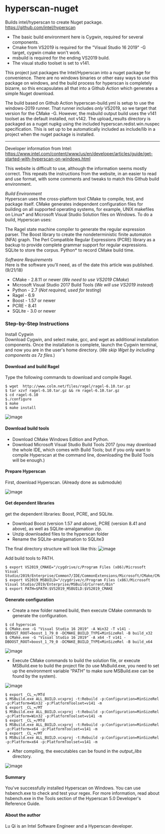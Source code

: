 # hyperscan-nuget
Builds intel/hyperscan to create Nuget package.  https://github.com/intel/hyperscan

- The basic build environment here is Cygwin, required for several components.  
- Cmake from VS2019 is required for the "Visual Studio 16 2019" -G target, cygwin cmake won't work.
- msbuild is required for the ending VS2019 build.  
- The visual studio toolset is set to v141.


This project just packages the Intel/Hyperscan into a nuget package for convenience.
There are no windows binaries or other easy ways to use this package on windows, and
the build process for hyperscan is completely bizarre, so this encapsulates all that into 
a Github Action which generates a simple Nuget download.

The build based on Github Action hyperscan-build.yml is setup to use the windows-2019 runner.
That runner includes _only_ VS2019, so we target that version for the CMake -G.  However, 
the msbuild output build uses the v141 toolset as the default installed, not v142.
The upload_results directory is packaged as a nuget nupkg using the included hyperscan.redist.win.nuspec
specification.  This is set up to be automatically included as include/lib in a project when the nuget
package is installed.

----------------

Developer information from Intel: https://www.intel.com/content/www/us/en/developer/articles/guide/get-started-with-hyperscan-on-windows.html

This website is difficult to use, although the information seems mostly correct. 
This repeats the instructions from the website, in an easier to read and use format,
with some comments and tweaks to match this Github build environment.

_Build Environment_  
Hyperscan uses the cross-platform tool CMake to compile, test, and package itself. CMake generates independent configuration files for building on all supported operating systems, for example, UNIX makefiles on Linux* and Microsoft Visual Studio Solution files on Windows. To do a build, Hyperscan uses:

The Ragel state machine compiler to generate the regular expression parser.
The Boost library to create the nondeterministic finite automaton (NFA) graph.
The Perl Compatible Regular Expressions (PCRE) library as a backup to provide complete grammar support for regular expressions.
SQLite to store the corpus.
Python* to record CMake build time.

_Software Requirements_  
Here is the software you'll need, as of the date this article was published. (9/21/18)

- CMake - 2.8.11 or newer  (_We need to use VS2019 CMake_)
- Microsoft Visual Studio 2017 Build Tools (_We will use VS2019 instead_)
- Python - 2.7  (_Not required, used for testing_)
- Ragel - 6.9
- Boost - 1.57 or newer
- PCRE - 8.41
- SQLite - 3.0 or newer

### Step-by-Step Instructions
Install Cygwin  
Download Cygwin, and select make, gcc, and wget as additional installation components. Once the installation is complete, launch the Cygwin terminal, and now you are in the user's home directory.  (_We skip Wget by including components as 7z files._)

#### Download and build Ragel  
Type the following commands to download and compile Ragel.

```
$ wget  http://www.colm.net/files/ragel/ragel-6.10.tar.gz
$ tar xzvf ragel-6.10.tar.gz && rm ragel-6.10.tar.gz
$ cd ragel-6.10
$./configure
$ make
$ make install
```
![image](https://www.intel.com/content/dam/develop/external/us/en/images/webops10610-fig1-install-compile-ragel-796998.gif)

#### Download build tools
- Download CMake Windows Edition and Python.   
- Download Microsoft Visual Studio Build Tools 2017 (you may download the whole IDE, which comes with Build Tools; but if you only want to compile Hyperscan at the command line, downloading the Build Tools will be enough.)

#### Prepare Hyperscan
First, download Hyperscan.  (Already done as submodule)

![image](https://www.intel.com/content/dam/develop/external/us/en/images/webops10610-fig3-download-hyperscan-796998.gif)

#### Get dependent libraries
get the dependent libraries: Boost, PCRE, and SQLite.

- Download Boost (version 1.57 and above), PCRE (version 8.41 and above), as well as SQLite-amalgamation zip.
- Unzip downloaded files to the hyperscan folder
- Rename the SQLite-amalgamation to SQLite3  

The final directory structure will look like this:
![image](https://www.intel.com/content/dam/develop/external/us/en/images/webops10610-fig4-install-boost-pcre-sqlite-0-796998.gif)

Add build tools to PATH.
```
$ export VS2019_CMAKE="/cygdrive/c/Program Files (x86)/Microsoft Visual Studio/2019/Enterprise/Common7/IDE/CommonExtensions/Microsoft/CMake/CMake/bin"
$ export VS2019_MSBUILD="/cygdrive/c/Program Files (x86)/Microsoft Visual Studio/2019/Enterprise/MSBuild/Current/Bin"
$ export PATH=$PATH:$VS2019_MSBUILD:$VS2019_CMAKE
```

#### Generate configuration
- Create a new folder named build, then execute CMake commands to generate the configuration.

```
$ cd hyperscan
$ CMake.exe -G "Visual Studio 16 2019" -A Win32 -T v141 -DBOOST_ROOT=boost_1_79_0 -DCMAKE_BUILD_TYPE=MinSizeRel -B build_x32
$ CMake.exe -G "Visual Studio 16 2019" -A x64 -T v141 -DBOOST_ROOT=boost_1_79_0 -DCMAKE_BUILD_TYPE=MinSizeRel -B build_x64
```

![image](https://www.intel.com/content/dam/develop/external/us/en/images/webops10610-fig5-cmake-command-796998.gif)

- Execute CMake commands to build the solution file, or execute MSBuild.exe to build the project file (to use MsBuild.exe, you need to set up the environment variable “PATH” to make sure MSBuild.exe can be found by the system).

![image](https://www.intel.com/content/dam/develop/external/us/en/images/webops10610-fig6-build-solution-file-796998.gif)

```
$ export _CL_=/MTd
$ MSBuild.exe ALL_BUILD.vcxproj -t:Rebuild -p:Configuration=MinSizeRel -p:Platform=Win32 -p:PlatformToolset=v141 -m
$ export _CL_=/MT
$ MSBuild.exe ALL_BUILD.vcxproj -t:Rebuild -p:Configuration=MinSizeRel -p:Platform=Win32 -p:PlatformToolset=v141 -m
$ export _CL_=/MTd
$ MSBuild.exe ALL_BUILD.vcxproj -t:Rebuild -p:Configuration=MinSizeRel -p:Platform=x64 -p:PlatformToolset=v141 -m
$ export _CL_=/MT
$ MSBuild.exe ALL_BUILD.vcxproj -t:Rebuild -p:Configuration=MinSizeRel -p:Platform=x64 -p:PlatformToolset=v141 -m
```

- After compiling, the executables can be found in the _output_libs_ directory.

![image](https://www.intel.com/content/dam/develop/external/us/en/images/webops10610-fig7-confirm-exec-build-796998.gif)

#### Summary
You've successfully installed Hyperscan on Windows. You can use hsbench.exe to check and test your regex. For more information, read about hsbench.exe in the Tools section of the Hyperscan 5.0 Developer's Reference Guide.

#### About the author
Lu Qi is an Intel Software Engineer and a Hyperscan developer.


